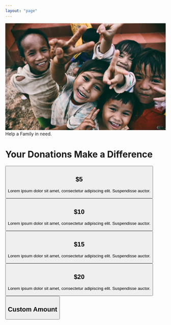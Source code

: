 ```yaml
---
layout: "page"
---
```


<link href="/css/donation.css" rel="stylesheet">
<form action="https://www.paypal.com/us/home" method="get" id="form1"></form>
<!DOCTYPE html>
<html>
<head>
    <title>Title of the document</title>
</head>
<div class="Banner">
    <img src="/assets/img/helpus.jpg">
    <div class="banner-text">Help a Family in need.</div>
</div>
<body>
<h1>Your Donations Make a Difference</h1>
<div class="container">
    <button type="submit" form="form1" formtarget="_blank" id="1">
        <h2>$5</h2>
        <p>Lorem ipsum dolor sit amet, consectetur adipiscing elit. Suspendisse auctor. </p>
    </button>
    <button type="submit" form="form1" formtarget="_blank" id="2">
        <h2>$10</h2>
        <p>Lorem ipsum dolor sit amet, consectetur adipiscing elit. Suspendisse auctor. </p>
    </button>
    <button type="submit" form="form1" formtarget="_blank" id="2">
        <h2>$15</h2>
        <p>Lorem ipsum dolor sit amet, consectetur adipiscing elit. Suspendisse auctor. </p>
    </button>
    <button type="submit" form="form1" formtarget="_blank" id="2">
        <h2>$20</h2>
        <p>Lorem ipsum dolor sit amet, consectetur adipiscing elit. Suspendisse auctor. </p>
    </button>
    <button type="submit" form="form1" formtarget="_blank" id="2">
        <h2>Custom Amount</h2>
    </button>
</div>
</body>
</html>